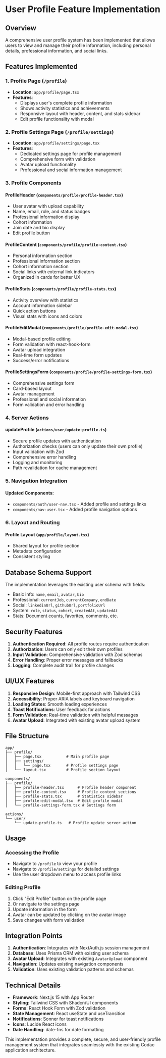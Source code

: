 # User Profile Feature Implementation

## Overview

A comprehensive user profile system has been implemented that allows users to view and manage their profile information, including personal details, professional information, and social links.

## Features Implemented

### 1. Profile Page (`/profile`)

- **Location**: `app/profile/page.tsx`
- **Features**:
  - Displays user's complete profile information
  - Shows activity statistics and achievements
  - Responsive layout with header, content, and stats sidebar
  - Edit profile functionality with modal

### 2. Profile Settings Page (`/profile/settings`)

- **Location**: `app/profile/settings/page.tsx`
- **Features**:
  - Dedicated settings page for profile management
  - Comprehensive form with validation
  - Avatar upload functionality
  - Professional and social information management

### 3. Profile Components

#### ProfileHeader (`components/profile/profile-header.tsx`)

- User avatar with upload capability
- Name, email, role, and status badges
- Professional information display
- Cohort information
- Join date and bio display
- Edit profile button

#### ProfileContent (`components/profile/profile-content.tsx`)

- Personal information section
- Professional information section
- Cohort information section
- Social links with external link indicators
- Organized in cards for better UX

#### ProfileStats (`components/profile/profile-stats.tsx`)

- Activity overview with statistics
- Account information sidebar
- Quick action buttons
- Visual stats with icons and colors

#### ProfileEditModal (`components/profile/profile-edit-modal.tsx`)

- Modal-based profile editing
- Form validation with react-hook-form
- Avatar upload integration
- Real-time form updates
- Success/error notifications

#### ProfileSettingsForm (`components/profile/profile-settings-form.tsx`)

- Comprehensive settings form
- Card-based layout
- Avatar management
- Professional and social information
- Form validation and error handling

### 4. Server Actions

#### updateProfile (`actions/user/update-profile.ts`)

- Secure profile updates with authentication
- Authorization checks (users can only update their own profile)
- Input validation with Zod
- Comprehensive error handling
- Logging and monitoring
- Path revalidation for cache management

### 5. Navigation Integration

#### Updated Components:

- `components/auth/user-nav.tsx` - Added profile and settings links
- `components/nav-user.tsx` - Added profile navigation options

### 6. Layout and Routing

#### Profile Layout (`app/profile/layout.tsx`)

- Shared layout for profile section
- Metadata configuration
- Consistent styling

## Database Schema Support

The implementation leverages the existing user schema with fields:

- Basic info: `name`, `email`, `avatar`, `bio`
- Professional: `currentJob`, `currentCompany`, `endDate`
- Social: `linkedinUrl`, `githubUrl`, `portfolioUrl`
- System: `role`, `status`, `cohort`, `createdAt`, `updatedAt`
- Stats: Document counts, favorites, comments, etc.

## Security Features

1. **Authentication Required**: All profile routes require authentication
2. **Authorization**: Users can only edit their own profiles
3. **Input Validation**: Comprehensive validation with Zod schemas
4. **Error Handling**: Proper error messages and fallbacks
5. **Logging**: Complete audit trail for profile changes

## UI/UX Features

1. **Responsive Design**: Mobile-first approach with Tailwind CSS
2. **Accessibility**: Proper ARIA labels and keyboard navigation
3. **Loading States**: Smooth loading experiences
4. **Toast Notifications**: User feedback for actions
5. **Form Validation**: Real-time validation with helpful messages
6. **Avatar Upload**: Integrated with existing avatar upload system

## File Structure

```
app/
├── profile/
│   ├── page.tsx           # Main profile page
│   ├── settings/
│   │   └── page.tsx       # Profile settings page
│   └── layout.tsx         # Profile section layout

components/
├── profile/
│   ├── profile-header.tsx      # Profile header component
│   ├── profile-content.tsx     # Profile content sections
│   ├── profile-stats.tsx       # Statistics sidebar
│   ├── profile-edit-modal.tsx  # Edit profile modal
│   └── profile-settings-form.tsx # Settings form

actions/
└── user/
    └── update-profile.ts   # Profile update server action
```

## Usage

### Accessing the Profile

- Navigate to `/profile` to view your profile
- Navigate to `/profile/settings` for detailed settings
- Use the user dropdown menu to access profile links

### Editing Profile

1. Click "Edit Profile" button on the profile page
2. Or navigate to the settings page
3. Update information in the form
4. Avatar can be updated by clicking on the avatar image
5. Save changes with form validation

## Integration Points

1. **Authentication**: Integrates with NextAuth.js session management
2. **Database**: Uses Prisma ORM with existing user schema
3. **Avatar Upload**: Integrates with existing `AvatarUpload` component
4. **Navigation**: Updates existing navigation components
5. **Validation**: Uses existing validation patterns and schemas

## Technical Details

- **Framework**: Next.js 15 with App Router
- **Styling**: Tailwind CSS with Shadcn/UI components
- **Forms**: React Hook Form with Zod validation
- **State Management**: React useState and useTransition
- **Notifications**: Sonner for toast notifications
- **Icons**: Lucide React icons
- **Date Handling**: date-fns for date formatting

This implementation provides a complete, secure, and user-friendly profile management system that integrates seamlessly with the existing Codac application architecture.
